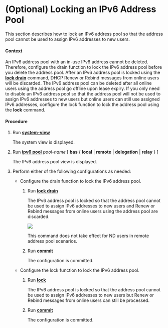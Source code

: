 (Optional) Locking an IPv6 Address Pool
=======================================

This section describes how to lock an IPv6 address pool
so that the address pool cannot be used to assign IPv6 addresses to
new users.

#### Context

An IPv6 address pool with an in-use IPv6 address cannot
be deleted. Therefore, configure the drain function to lock the IPv6
address pool before you delete the address pool. After an IPv6 address
pool is locked using the [**lock drain**](cmdqueryname=lock+drain) command, DHCP
Renew or Rebind messages from online users will be discarded. The
IPv6 address pool can be deleted after all online users using the
address pool go offline upon lease expiry. If you only need to disable
an IPv6 address pool so that the address pool will not be used to
assign IPv6 addresses to new users but online users can still use
assigned IPv6 addresses, configure the lock function to lock the address
pool using the **lock** command.


#### Procedure

1. Run [**system-view**](cmdqueryname=system-view)
   
   
   
   The system view is displayed.
2. Run [**ipv6 pool**](cmdqueryname=ipv6+pool) *pool-name* [ **bas** { **local** | **remote** | **delegation** | **relay** } ]
   
   
   
   The IPv6 address pool view is displayed.
3. Perform either of the following configurations as needed:
   
   
   * Configure the drain function to lock the IPv6 address pool.
     
     1. Run [**lock drain**](cmdqueryname=lock+drain)
        
        The IPv6 address pool is locked
        so that the address pool cannot be used to assign IPv6 addresses to
        new users and Renew or Rebind messages from online users using the
        address pool are discarded.
        
        ![](../../../../public_sys-resources/note_3.0-en-us.png) 
        
        This command
        does not take effect for ND users in remote address pool scenarios.
     2. Run [**commit**](cmdqueryname=commit)
        
        The configuration is committed.
   * Configure the lock function to lock the IPv6 address pool.
     
     1. Run [**lock**](cmdqueryname=lock)
        
        The IPv6 address pool is locked
        so that the address pool cannot be used to assign IPv6 addresses to
        new users but Renew or Rebind messages from online users can still
        be processed.
     2. Run [**commit**](cmdqueryname=commit)
        
        The configuration is committed.